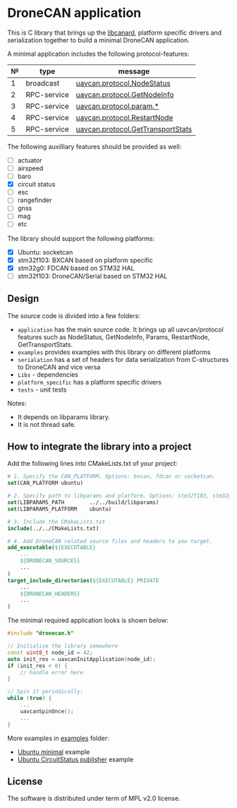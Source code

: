 # DroneCAN application

This is C library that brings up the [libcanard](https://github.com/dronecan/libcanard), platform specific drivers and serialization together to build a minimal DroneCAN application.

A minimal application includes the following protocol-features:

| № | type      | message  |
| - | --------- | -------- |
| 1 | broadcast | [uavcan.protocol.NodeStatus](https://legacy.uavcan.org/Specification/7._List_of_standard_data_types/#nodestatus) |
| 2 | RPC-service | [uavcan.protocol.GetNodeInfo](https://legacy.uavcan.org/Specification/7._List_of_standard_data_types/#getnodeinfo) |
| 3 | RPC-service | [uavcan.protocol.param.*](https://legacy.uavcan.org/Specification/7._List_of_standard_data_types/#uavcanprotocolparam) |
| 4 | RPC-service | [uavcan.protocol.RestartNode](https://legacy.uavcan.org/Specification/7._List_of_standard_data_types/#restartnode) |
| 5 | RPC-service | [uavcan.protocol.GetTransportStats](https://legacy.uavcan.org/Specification/7._List_of_standard_data_types/#gettransportstats) |

The following auxilliary features should be provided as well:

- [ ] actuator
- [ ] airspeed
- [ ] baro
- [x] circuit status
- [ ] esc
- [ ] rangefinder
- [ ] gnss
- [ ] mag
- [ ] etc

The library should support the following platforms:
- [x] Ubuntu: socketcan
- [x] stm32f103: BXCAN based on platform specific
- [x] stm32g0: FDCAN based on STM32 HAL
- [ ] stm32f103: DroneCAN/Serial based on STM32 HAL

## Design

The source code is divided into a few folders:

- `application` has the main source code. It brings up all uavcan/protocol features such as NodeStatus, GetNodeInfo, Params, RestartNode, GetTransportStats.
- `examples` provides examples with this library on different platforms
- `serialation` has a set of headers for data serialization from C-structures to DroneCAN and vice versa
- `Libs` - dependencies
- `platform_specific` has a platform specific drivers
- `tests` - unit tests


Notes:
- It depends on libparams library.
- It is not thread safe.

## How to integrate the library into a project

Add the following lines into CMakeLists.txt of your project:

```cmake
# 1. Specify the CAN_PLATFORM. Options: bxcan, fdcan or socketcan.
set(CAN_PLATFORM ubuntu)

# 2. Specify path to libparams and platform. Options: stm32f103, stm32g0b1, ubuntu.
set(LIBPARAMS_PATH        ../../build/libparams)
set(LIBPARAMS_PLATFORM    ubuntu)

# 3. Include the CMakeLists.txt
include(../../CMakeLists.txt)

# 4. Add DroneCAN related source files and headers to you target.
add_executable(${EXECUTABLE}
    ...
    ${DRONECAN_SOURCES}
    ...
)
target_include_directories(${EXECUTABLE} PRIVATE
    ...
    ${DRONECAN_HEADERS}
    ...
)
```

The minimal required application looks is shown below:

```c++
#include "dronecan.h"

// Initialize the library somewhere
const uint8_t node_id = 42;
auto init_res = uavcanInitApplication(node_id);
if (init_res < 0) {
    // handle error here
}

// Spin it periodically:
while (true) {
    ...
    uavcanSpinOnce();
    ...
}
```

More examples in [examples](examples) folder:
- [Ubuntu minimal](examples/ubuntu_minimal/) example
- [Ubuntu CircuitStatus publisher](examples/ubuntu_publisher_circuit_status/) example


## License

The software is distributed under term of MPL v2.0 license.
